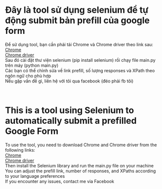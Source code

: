 <h1>Đây là tool sử dụng selenium để tự động submit bản prefill của google form</h1>
<p>Để sử dụng tool, bạn cần phải tải Chrome và Chrome driver theo link sau:
  <br><a href="https://storage.googleapis.com/chrome-for-testing-public/122.0.6261.94/win64/chrome-win64.zip">Chrome</a>
  <br><a href="https://storage.googleapis.com/chrome-for-testing-public/122.0.6261.94/win64/chromedriver-win64.zip">Chrome driver</a>
  <br>Sau đó cài đặt thư viện selenium (pip install selenium) rồi chạy file main.py trên máy (python main.py) 
  <br>Các bạn có thể chỉnh sửa về link prefill, số lượng responses và XPath theo ngôn ngữ cho phù hợp
  <br>Nếu gặp vấn đề gì, liên hệ với tôi qua facebook (đéo phải fb tôi)
</p>
<br>
<h1>This is a tool using Selenium to automatically submit a prefilled Google Form</h1>
<p>To use the tool, you need to download Chrome and Chrome driver from the following links:
  <br><a href="https://storage.googleapis.com/chrome-for-testing-public/122.0.6261.94/win64/chrome-win64.zip">Chrome</a>
  <br><a href="https://storage.googleapis.com/chrome-for-testing-public/122.0.6261.94/win64/chromedriver-win64.zip">Chrome driver</a>
  <br>Then install the Selenium library and run the main.py file on your machine
  <br>You can adjust the prefill link, number of responses, and XPaths according to your language preferences
  <br>If you encounter any issues, contact me via Facebook
